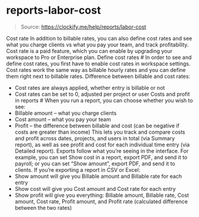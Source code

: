 # reports-labor-cost

> Source: https://clockify.me/help/reports/labor-cost

Cost rate
In addition to billable rates, you can also define cost rates and see what you charge clients vs what you pay your team, and track profitability.
Cost rate is a paid feature, which you can enable by upgrading your workspace to Pro or Enterprise plan.
Define cost rates #
In order to see and define cost rates, you first have to enable cost rates in workspace settings.
Cost rates work the same way as billable hourly rates and you can define them right next to billable rates.
Difference between billable and cost rates:
- Cost rates are always applied, whether entry is billable or not
- Cost rates can be set to 0, adjusted per project or user
Costs and profit in reports #
When you run a report, you can choose whether you wish to see:
- Billable amount – what you charge clients
- Cost amount – what you pay your team
- Profit – the difference between billable and cost (can be negative if costs are greater than income)
This lets you track and compare costs and profit across dates, projects, and users in total (via Summary report), as well as see profit and cost for each individual time entry (via Detailed report).
Exports follow what you’re seeing in the interface. For example, you can set Show cost in a report, export PDF, and send it to payroll; or you can set “Show amount”, export PDF, and send it to clients.
If you’re exporting a report in CSV or Excel:
- Show amount will give you Billable amount and Billable rate for each entry
- Show cost will give you Cost amount and Cost rate for each entry
- Show profit will give you everything: Billable amount, Billable rate, Cost amount, Cost rate, Profit amount, and Profit rate (calculated difference between the two rates)